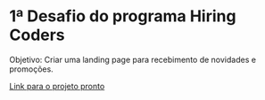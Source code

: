 <h1> 1ª Desafio do programa Hiring Coders</h1>
<p>Objetivo: Criar uma landing page para recebimento de novidades e promoções.</p>
<a href="https://gama-desafio1.vercel.app/">Link para o projeto pronto</a>

